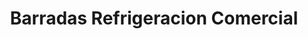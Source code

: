 ---
title: "Barradas Refrigeracion Comercial"
url: /oaxaca-de-juarez/barradas-refrigeracion-comercial-calle-el-rosario/
shop: comercio
---